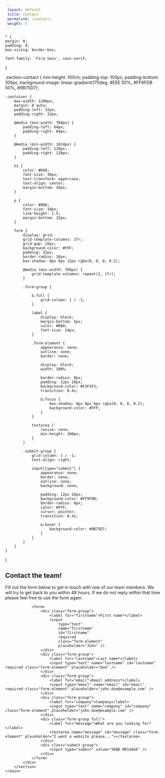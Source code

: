 ```yaml
---
 layout: default
 title: Contact
 permalink: /contact/
 weight: 5
---
```

<html lang="en">
<head>
	<meta charset="UTF-8">
	<meta name="viewport" content="width=device-width, initial-scale=1.0">
	<title>Contact the team!</title>

	* {
	margin: 0;
	padding: 0;
	box-sizing: border-box;

	font-family: 'Fira Sans', sans-serif;
}

.section-contact {
	min-height: 100vh;
	padding-top: 100px;
	padding-bottom: 100px;
	background-image: linear-gradient(175deg, #EEE 50%, #FF9FDB 50%, #9B75D7);

	.container {
		max-width: 1280px;
		margin: 0 auto;
		padding-left: 32px;
		padding-right: 32px;

		@media (min-width: 768px) {
			padding-left: 64px;
			padding-right: 64px;
		}

		@media (min-width: 1024px) {
			padding-left: 128px;
			padding-right: 128px;
		}

		h1 {
			color: #666;
			font-size: 36px;
			text-transform: uppercase;
			text-align: center;
			margin-bottom: 16px;
		}

		p {
			color: #888;
			font-size: 18px;
			line-height: 1.5;
			margin-bottom: 32px;
		}

		form {
			display: grid;
			grid-template-columns: 1fr;
			grid-gap: 16px;
			background-color: #FFF;
			padding: 32px;
			border-radius: 16px;
			box-shadow: 0px 6px 12px rgba(0, 0, 0, 0.2);

			@media (min-width: 768px) {
				grid-template-columns: repeat(2, 1fr);
			}

			.form-group {

				&.full {
					grid-column: 1 / -1;
				}

				label {
					display: block;
					margin-bottom: 5px;
					color: #888;
					font-size: 14px;
				}

				.form-element {
					appearance: none;
					outline: none;
					border: none;

					display: block;
					width: 100%;

					border-radius: 8px;
					padding: 12px 16px;
					background-color: #F3F3F3;
					transition: 0.4s;

					&:focus {
						box-shadow: 0px 0px 6px rgba(0, 0, 0, 0.2);
						background-color: #FFF;
					}
				}

				textarea {
					resize: none;
					min-height: 100px;
				}
			}

			.submit-group {
				grid-column: 1 / -1;
				text-align: right;

				input[type="submit"] {
					appearance: none;
					border: none;
					outline: none;
					background: none;

					padding: 12px 16px;
					background-color: #FF9FDB;
					border-radius: 8px;
					color: #FFF;
					cursor: pointer;
					transition: 0.4s;

					&:hover {
						background-color: #9B75D7;
					}
				}
			}
		}
	}
}

</head>
<body>
	<main>
		<section class="section-contact">
			<div class="container">
				<h1>Contact the team!</h1>
				<p>Fill out the form below to get in touch with one of our team members. We will try to get back to you within 48 hours. If we do not reply within that time please feel free to use the form again.</p>

				<form>
					<div class="form-group">
						<label for="firstname">First name*</label>
						<input 
							type="text" 
							name="firstname" 
							id="firstname" 
							required 
							class="form-element"
							placeholder="John" />
					</div>
					<div class="form-group">
						<label for="lastname">Last name*</label>
						<input type="text" name="lastname" id="lastname" required class="form-element" placeholder="Doe" />
					</div>
					<div class="form-group">
						<label for="email">Email address*</label>
						<input type="email" name="email" id="email" required class="form-element" placeholder="john.doe@example.com" />
					</div>
					<div class="form-group">
						<label for="company">Company</label>
						<input type="text" name="company" id="company" class="form-element" placeholder="john.doe@example.com" />
					</div>
					<div class="form-group full">
						<label for="message">What are you looking for?</label>
						<textarea name="message" id="message" class="form-element" placeholder="I want a website please..."></textarea>
					</div>
					<div class="submit-group">
						<input type="submit" value="SEND MESSAGE" />
					</div>
				</form>
			</div>
		</section>
	</main>
</body>
</html>